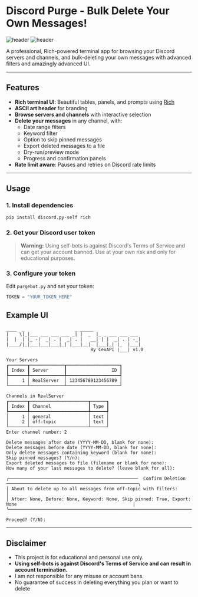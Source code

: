 # Discord Purge - Bulk Delete Your Own Messages!

![header](https://img.shields.io/badge/python-3.8%2B-blue?style=flat-square)
![header](https://img.shields.io/badge/discord.py--self-2.x-magenta?style=flat-square)

A professional, Rich-powered terminal app for browsing your Discord servers and channels, and bulk-deleting your own messages with advanced filters and amazingly advanced UI.

---

## Features
- **Rich terminal UI**: Beautiful tables, panels, and prompts using [Rich](https://github.com/Textualize/rich)
- **ASCII art header** for branding
- **Browse servers and channels** with interactive selection
- **Delete your messages** in any channel, with:
  - Date range filters
  - Keyword filter
  - Option to skip pinned messages
  - Export deleted messages to a file
  - Dry-run/preview mode
  - Progress and confirmation panels
- **Rate limit aware**: Pauses and retries on Discord rate limits

---

## Usage

### 1. Install dependencies
```sh
pip install discord.py-self rich
```

### 2. Get your Discord user token
> **Warning:** Using self-bots is against Discord's Terms of Service and can get your account banned. Use at your own risk and only for educational purposes.

### 3. Configure your token
Edit `purgebot.py` and set your token:
```python
TOKEN = "YOUR_TOKEN_HERE"
```

## Example UI
```
____  _                   _ _____                 
|    \|_|___ ___ ___ ___ _| |  _  |_ _ ___ ___ ___ 
|  |  | |_ -|  _| . |  _| . |   __| | |  _| . | -_|
|____/|_|___|___|___|_| |___|__|  |___|_| |_  |___|
                                By CevAPI |___| v1.0 

Your Servers
┏━━━━━━━┳━━━━━━━━━━━━━┳━━━━━━━━━━━━━━━━━━━━┓
┃ Index ┃ Server      ┃                 ID ┃
┡━━━━━━━╇━━━━━━━━━━━━━╇━━━━━━━━━━━━━━━━━━━━┩
│     1 │ RealServer  │ 123456789123456789 │
└───────┴─────────────┴────────────────────┘

Channels in RealServer
┏━━━━━━━┳━━━━━━━━━━━━━━━━━━━━━━┳━━━━━━┓
┃ Index ┃ Channel              ┃ Type ┃
┡━━━━━━━╇━━━━━━━━━━━━━━━━━━━━━━╇━━━━━━┩
│     1 │ general              │ text │
│     2 │ off-topic            │ text │
└───────┴──────────────────────┴──────┘
Enter channel number: 2

Delete messages after date (YYYY-MM-DD, blank for none):
Delete messages before date (YYYY-MM-DD, blank for none):
Only delete messages containing keyword (blank for none):
Skip pinned messages? (Y/n):
Export deleted messages to file (filename or blank for none):
How many of your last messages to delete? (leave blank for all):

╭─────────────────────────────────────────────────  Confirm Deletion ──────────────────────────────────────────────────╮
│ About to delete up to all messages from off-topic with filters:                                                      │
│ After: None, Before: None, Keyword: None, Skip pinned: True, Export: None                                            │
╰──────────────────────────────────────────────────────────────────────────────────────────────────────────────────────╯

Proceed? (Y/N):

```

---

## Disclaimer
- This project is for educational and personal use only.
- **Using self-bots is against Discord's Terms of Service and can result in account termination.**
- I am not responsible for any misuse or account bans.
- No guarantee of success in deleting everything you plan or want to delete

